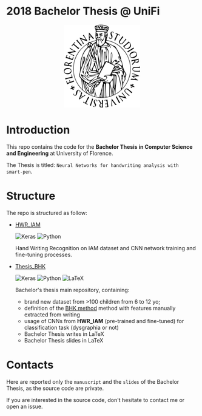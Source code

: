 # 2018 Bachelor Thesis @ UniFi

<p align="center">
    <img src="University_of_Florence.png" alt="logo-UniFi" width="200"/>
</p>

# Introduction
This repo contains the code for the **Bachelor Thesis in Computer Science and Engineering** at University of Florence.

The Thesis is titled: `Neural Networks for handwriting analysis with smart-pen`.

# Structure

The repo is structured as follow:

- [HWR_IAM](https://github.com/emanuelevivoli/2018-Bachelor-Thesis-UNIFI/tree/main/Bachelor-Thesis-manuscript.pdf)

    ![Keras](https://img.shields.io/badge/Keras-%23D00000.svg?style=plastic&logo=Keras&logoColor=white) 
    ![Python](https://img.shields.io/badge/python-3670A0?style=plastic&logo=python&logoColor=ffdd54)

    Hand Writing Recognition on IAM dataset and CNN network training and fine-tuning processes. 

- [Thesis_BHK](https://github.com/emanuelevivoli/2018-Bachelor-Thesis-UNIFI/tree/main/Bachelor-Thesis-slides.pdf)

    ![Keras](https://img.shields.io/badge/Keras-%23D00000.svg?style=plastic&logo=Keras&logoColor=white) 
    ![Python](https://img.shields.io/badge/python-3670A0?style=plastic&logo=python&logoColor=ffdd54) 
    ![LaTeX](https://img.shields.io/badge/latex-%23008080.svg?style=plastic&logo=latex&logoColor=white)

    Bachelor's thesis main repository, containing:

    - brand new dataset from >100 children from 6 to 12 yo;
    - definition of the [BHK method](https://www.nature.com/articles/s41746-018-0049-x) method with features manually extracted from writing
    - usage of CNNs from **HWR_IAM** (pre-trained and fine-tuned) for classification task (dysgraphia or not)
    - Bachelor Thesis writes in LaTeX
    - Bachelor Thesis slides in LaTeX


# Contacts
Here are reported only the `manuscript` and the `slides` of the Bachelor Thesis, as the source code are private.

If you are interested in the source code, don't hesitate to contact me or open an issue.